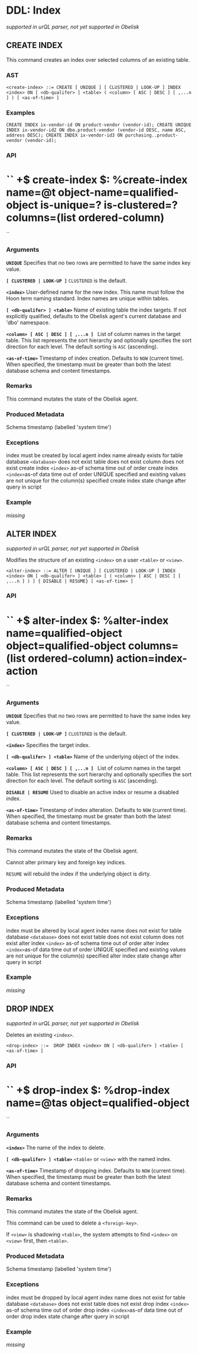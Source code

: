 # DDL: Index
*supported in urQL parser, not yet supported in Obelisk*

## CREATE INDEX

This command creates an index over selected columns of an existing table.

### AST
``
<create-index> ::=
  CREATE [ UNIQUE ] [ CLUSTERED | LOOK-UP ] INDEX <index>
    ON [ <db-qualifer> ] <table>
    ( <column> [ ASC | DESC ] [ ,...n ] )
    [ <as-of-time> ]
``

### Examples
``
CREATE INDEX ix-vendor-id ON product-vendor (vendor-id);
CREATE UNIQUE INDEX ix-vendor-id2 ON dbo.product-vendor
  (vendor-id DESC, name ASC, address DESC);
CREATE INDEX ix-vendor-id3 ON purchasing..product-vendor (vendor-id);
``

### API

``
+$  create-index
  $:
    %create-index
    name=@t
    object-name=qualified-object
    is-unique=?
    is-clustered=?
    columns=(list ordered-column)
  ==
  ``

### Arguments

**`UNIQUE`**
Specifies that no two rows are permitted to have the same index key value.

**`[ CLUSTERED | LOOK-UP ]`**
`CLUSTERED` is the default.

**`<index>`**
User-defined name for the new index. This name must follow the Hoon term naming standard. Index names are unique within tables.

**`[ <db-qualifer> ] <table>`**
Name of existing table the index targets.
If not explicitly qualified, defaults to the Obelisk agent's current database and 'dbo' namespace.

**`<column> [ ASC | DESC ] [ ,...n ] `**
List of column names in the target table. This list represents the sort hierarchy and optionally specifies the sort direction for each level. The default sorting is `ASC` (ascending).

**`<as-of-time>`**
Timestamp of index creation. Defaults to `NOW` (current time). When specified, the timestamp must be greater than both the latest database schema and content timestamps. 

### Remarks

This command mutates the state of the Obelisk agent.

### Produced Metadata

Schema timestamp (labelled 'system time')

### Exceptions

index must be created by local agent
index name already exists for table
database `<database>` does not exist
table does not exist
column does not exist
create index `<index>` as-of schema time out of order
create index `<index>`as-of data time out of order
UNIQUE specified and existing values are not unique for the column(s) specified
create index state change after query in script

### Example

*missing*

## ALTER INDEX

*supported in urQL parser, not yet supported in Obelisk*

Modifies the structure of an existing `<index>` on a user `<table>` or `<view>`.

``
<alter-index> ::=
  ALTER [ UNIQUE ] [ CLUSTERED | LOOK-UP ] INDEX <index>
    ON [ <db-qualifer> ] <table>
    [ ( <column> [ ASC | DESC ] [ ,...n ] ) ]
    { DISABLE | RESUME}
    [ <as-of-time> ]
``

### API
``
+$  alter-index
  $:
    %alter-index
    name=qualified-object
    object=qualified-object
    columns=(list ordered-column)
    action=index-action
  ==
``

### Arguments

**`UNIQUE`**
Specifies that no two rows are permitted to have the same index key value.

**`[ CLUSTERED | LOOK-UP ]`**
`CLUSTERED` is the default.

**`<index>`**
Specifies the target index.

**`[ <db-qualifer> ] <table>`**
Name of the underlying object of the index.

**`<column> [ ASC | DESC ] [ ,...n ] `**
List of column names in the target table. This list represents the sort hierarchy and optionally specifies the sort direction for each level. The default sorting is `ASC` (ascending).

**`DISABLE | RESUME`**
Used to disable an active index or resume a disabled index.

**`<as-of-time>`**
Timestamp of index alteration. Defaults to `NOW` (current time). When specified, the timestamp must be greater than both the latest database schema and content timestamps.

### Remarks

This command mutates the state of the Obelisk agent.

Cannot alter primary key and foreign key indices.

`RESUME` will rebuild the index if the underlying object is dirty.

### Produced Metadata

Schema timestamp (labelled 'system time')

### Exceptions

index must be altered by local agent
index name does not exist for table
database `<database>` does not exist
table does not exist
column does not exist
alter index `<index>` as-of schema time out of order
alter index `<index>`as-of data time out of order
UNIQUE specified and existing values are not unique for the column(s) specified
alter index state change after query in script

### Example

*missing*

## DROP INDEX

*supported in urQL parser, not yet supported in Obelisk*

Deletes an existing `<index>`.

``
<drop-index> ::= 
  DROP INDEX <index>
    ON [ <db-qualifer> ] <table>
    [ <as-of-time> ]
``

### API
``
+$  drop-index
  $:
    %drop-index
    name=@tas
    object=qualified-object
  ==
``

### Arguments

**`<index>`**
The name of the index to delete.

**`[ <db-qualifer> ] <table>`**
`<table>` or `<view>` with the named index.

**`<as-of-time>`**
Timestamp of dropping index. Defaults to `NOW` (current time). When specified, the timestamp must be greater than both the latest database schema and content timestamps.

### Remarks

This command mutates the state of the Obelisk agent.

This command can be used to delete a `<foreign-key>`.

If `<view>` is shadowing `<table>`, the system attempts to find `<index>` on `<view>` first, then `<table>`.

### Produced Metadata

Schema timestamp (labelled 'system time')

### Exceptions

index must be dropped by local agent
index name does not exist for table
database `<database>` does not exist
table does not exist
drop index `<index>` as-of schema time out of order
drop index `<index>`as-of data time out of order
drop index state change after query in script

### Example

*missing*
